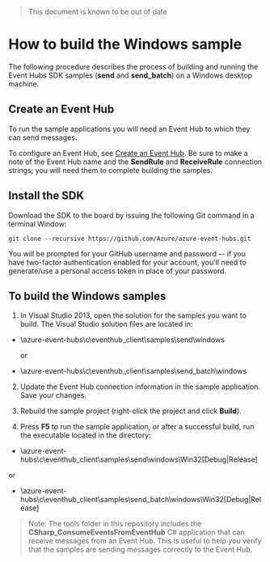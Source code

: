 <properties
	pageTitle="How to build the Windows sample"
	description="Build the Windows sample"
	services="azure-iot"
	documentationCenter=".net"
	authors="sethmanheim"
	manager="timlt"
	editor=""/>

<tags
	ms.service="azure-iot"
	ms.workload="tbd"
	ms.tgt_pltfrm="na"
	ms.devlang="na"
	ms.topic="article"
	ms.date="05/29/2015"
	ms.author="sethm"/>

> This document is known to be out of date

# How to build the Windows sample

The following procedure describes the process of building and running the Event Hubs SDK samples (**send** and **send_batch**) on a Windows desktop machine.

## Create an Event Hub

To run the sample applications you will need an Event Hub to which they can send messages.

To configure an Event Hub, see [Create an Event Hub](./create_event_hub.md). Be sure to make a note of the Event Hub name and the **SendRule** and **ReceiveRule** connection strings; you will need them to complete building the samples.

## Install the SDK
Download the SDK to the board by issuing the following Git command in a terminal Window:

```
git clone --recursive https://github.com/Azure/azure-event-hubs.git
```
You will be prompted for your GitHub username and password -- if you have two-factor authentication enabled for your account, you'll need to generate/use a personal access token in place of your password.

## To build the Windows samples

1) In Visual Studio 2013, open the solution for the samples you want to build. The Visual Studio solution files are located in:

 - \azure-event-hubs\c\eventhub_client\samples\send\windows

	or

 - \azure-event-hubs\c\eventhub_client\samples\send_batch\windows

2) Update the Event Hub connection information in the sample application. Save your changes.

3) Rebuild the sample project (right-click the project and click **Build**).

3) Press **F5** to run the sample application, or after a successful build, run the executable located in the directory:

- \azure-event-hubs\c\eventhub_client\samples\send\windows\Win32[Debug|Release]

or

- \azure-event-hubs\c\eventhub_client\samples\send_batch\windows\Win32[Debug|Release]

>Note: The tools folder in this repository includes the **CSharp_ConsumeEventsFromEventHub** C# application that can receive messages from an Event Hub. This is useful to help you verify that the samples are sending messages correctly to the Event Hub.
